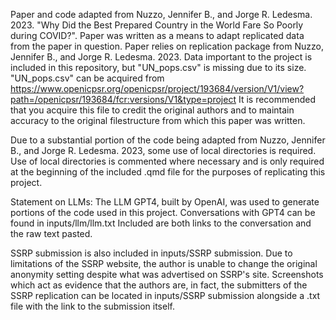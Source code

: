 Paper and code adapted from Nuzzo, Jennifer B., and Jorge R. Ledesma. 2023. "Why Did the Best Prepared Country in the World Fare So Poorly during COVID?". Paper was written as a means to adapt replicated data from the paper in question.
Paper relies on replication package from  Nuzzo, Jennifer B., and Jorge R. Ledesma. 2023. Data important to the project is included in this repository, but "UN_pops.csv" is missing due to its size.
"UN_pops.csv" can be acquired from https://www.openicpsr.org/openicpsr/project/193684/version/V1/view?path=/openicpsr/193684/fcr:versions/V1&type=project
It is recommended that you acquire this file to credit the original authors and to maintain accuracy to the original filestructure from which this paper was written.

Due to a substantial portion of the code being adapted from Nuzzo, Jennifer B., and Jorge R. Ledesma. 2023, some use of local directories is required.
Use of local directories is commented where necessary and is only required at the beginning of the included .qmd file for the purposes of replicating this project.

Statement on LLMs: The LLM GPT4, built by OpenAI, was used to generate portions of the code used in this project.
Conversations with GPT4 can be found in inputs/llm/llm.txt
Included are both links to the conversation and the raw text pasted.

SSRP submission is also included in inputs/SSRP submission. Due to limitations of the SSRP website, the author is unable to change the original anonymity setting despite what was advertised on SSRP's site.
Screenshots which act as evidence that the authors are, in fact, the submitters of the SSRP replication can be located in inputs/SSRP submission alongside a .txt file with the link to the submission itself.
